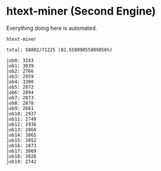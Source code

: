 # htext-miner (Second Engine)

Everything doing here is automated.

```
htext-miner

total: 58802/71225 (82.55809055809056%)

job0: 3243
job1: 3039
job2: 2766
job3: 2959
job4: 3300
job5: 2872
job6: 2894
job7: 2873
job8: 2878
job9: 2661
job10: 2937
job11: 2749
job12: 2936
job13: 2868
job14: 3065
job15: 3052
job16: 2873
job17: 3069
job18: 3026
job19: 2742
```